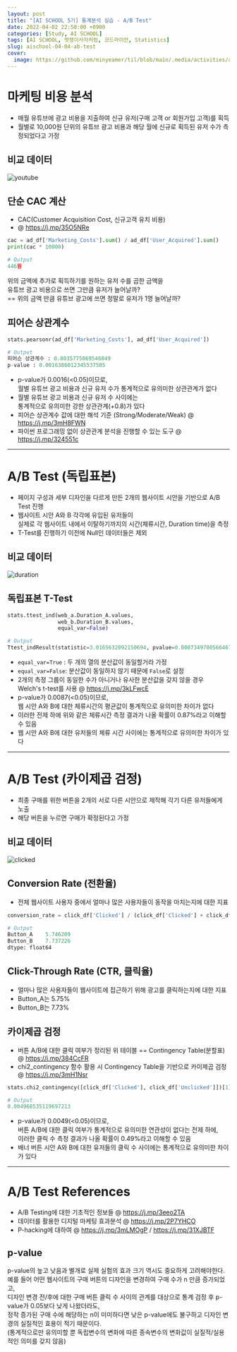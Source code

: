 ```yaml
---
layout: post
title: "[AI SCHOOL 5기] 통계분석 실습 - A/B Test"
date: 2022-04-02 22:50:00 +0900
categories: [Study, AI SCHOOL]
tags: [AI SCHOOL, 멋쟁이사자처럼, 코드라이언, Statistics]
slug: aischool-04-04-ab-test
cover:
  image: https://github.com/minyeamer/til/blob/main/.media/activities/ai-school/cover.png?raw=true
---
```


# 마케팅 비용 분석
- 매월 유튜브에 광고 비용을 지출하여 신규 유저(구매 고객 or 회원가입 고객)를 획득
- 월별로 10,000원 단위의 유튜브 광고 비용과 해당 월에 신규로 획득된 유저 수가 측정되었다고 가정

## 비교 데이터

![youtube](https://github.com/minyeamer/til/blob/main/.media/activities/ai-school/04-statistical-analysis/04-ab-test/youtube.png?raw=true)

## 단순 CAC 계산
- CAC(Customer Acquisition Cost, 신규고객 유치 비용)
- @ https://j.mp/35O5NRe

```python
cac = ad_df['Marketing_Costs'].sum() / ad_df['User_Acquired'].sum()
print(cac * 10000)

# Output
446원
```

위의 금액에 추가로 획득하기를 원하는 유저 수를 곱한 금액을   
유튜브 광고 비용으로 쓰면 그만큼 유저가 늘어날까?   
== 위의 금액 만큼 유튜브 광고에 쓰면 정말로 유저가 1명 늘어날까?

## 피어슨 상관계수

```python
stats.pearsonr(ad_df['Marketing_Costs'], ad_df['User_Acquired'])

# Output
피어슨 상관계수 : 0.8035775069546849
p-value : 0.0016386012345537505
```

- p-value가 0.0016(<0.05)이므로,   
  월별 유튜브 광고 비용과 신규 유저 수가 통계적으로 유의미한 상관관계가 없다
- 월별 유튜브 광고 비용과 신규 유저 수 사이에는   
  통계적으로 유의미한 강한 상관관계(+0.8)가 있다
- 피어슨 상관계수 값에 대한 해석 기준 (Strong/Moderate/Weak) @ https://j.mp/3mH8FWN
- 파이썬 프로그래밍 없이 상관관계 분석을 진행할 수 있는 도구 @ https://j.mp/324551c

---

# A/B Test (독립표본)
- 페이지 구성과 세부 디자인을 다르게 만든 2개의 웹사이트 시안을 기반으로 A/B Test 진행
- 웹사이트 시안 A와 B 각각에 유입된 유저들이   
  실제로 각 웹사이트 내에서 이탈하기까지의 시간(체류시간, Duration time)을 측정
- T-Test를 진행하기 이전에 Null인 데이터들은 제외

## 비교 데이터

![duration](https://github.com/minyeamer/til/blob/main/.media/activities/ai-school/04-statistical-analysis/04-ab-test/duration.png?raw=true)

## 독립표본 T-Test

```python
stats.ttest_ind(web_a.Duration_A.values, 
                web_b.Duration_B.values, 
                equal_var=False)

# Output
Ttest_indResult(statistic=3.0165632092150694, pvalue=0.008734970056646718)
```

- `equal_var=True` : 두 개의 열의 분산값이 동일할거라 가정
- `equal_var=False`: 분산값이 동일하지 않기 때문에 `False`로 설정
- 2개의 측정 그룹이 동일한 수가 아니거나 유사한 분산값을 갖지 않을 경우   
  Welch's t-test를 사용 @ https://j.mp/3kLFwcE
- p-value가 0.0087(<0.05)이므로,   
  웹 시안 A와 B에 대한 체류시간의 평균값이 통계적으로 유의미한 차이가 없다
- 이러한 전제 하에 위와 같은 체류시간 측정 결과가 나올 확률이 0.87%라고 이해할 수 있음
- 웹 시안 A와 B에 대한 유저들의 체류 시간 사이에는 통계적으로 유의미한 차이가 있다

---

# A/B Test (카이제곱 검정)
- 최종 구매를 위한 버튼을 2개의 서로 다른 시안으로 제작해 각기 다른 유저들에게 노출
- 해당 버튼을 누르면 구매가 확정된다고 가정

## 비교 데이터

![clicked](https://github.com/minyeamer/til/blob/main/.media/activities/ai-school/04-statistical-analysis/04-ab-test/clicked.png?raw=true)

## Conversion Rate (전환율)
- 전체 웹사이트 사용자 중에서 얼마나 많은 사용자들이 동작을 마치는지에 대한 지표

```python
conversion_rate = click_df['Clicked'] / (click_df['Clicked'] + click_df['Unclicked']) * 100

# Output
Button_A    5.746209
Button_B    7.737226
dtype: float64
```

## Click-Through Rate (CTR, 클릭율)
- 얼마나 많은 사용자들이 웹사이트에 접근하기 위해 광고를 클릭하는지에 대한 지표
- Button_A는 5.75%
- Button_B는 7.73%

## 카이제곱 검정
- 버튼 A/B에 대한 클릭 여부가 정리된 위 테이블 == Contingency Table(분할표)   
  @ https://j.mp/384CcFR
- chi2_contingency 함수 활용 시 Contingency Table을 기반으로 카이제곱 검정   
  @ https://j.mp/3mH1Nsr

```python
stats.chi2_contingency([click_df['Clicked'], click_df['Unclicked']])[1]

# Output
0.004968535119697213
```

- p-value가 0.0049(<0.05)이므로,   
  버튼 A/B에 대한 클릭 여부가 통계적으로 유의미한 연관성이 없다는 전제 하에,   
  이러한 클릭 수 측정 결과가 나올 확률이 0.49%라고 이해할 수 있음
- 배너 버튼 시안 A와 B에 대한 유저들의 클릭 수 사이에는 통계적으로 유의미한 차이가 있다

---

# A/B Test References
- A/B Testing에 대한 기초적인 정보들 @ https://j.mp/3eeo2TA
- 데이터를 활용한 디지털 마케팅 효과분석 @ https://j.mp/2P7YHCO
- P-hacking에 대하여 @ https://j.mp/3mLMOgP / https://j.mp/31XJBTF

## p-value
p-value의 높고 낮음과 별개로 실제 실험의 효과 크기 역시도 중요하게 고려해야한다.   
예를 들어 어떤 웹사이트의 구매 버튼의 디자인을 변경하여 구매 수가 n 만큼 증가되었고,   
디자인 변경 전/후에 대한 구매 버튼 클릭 수 사이의 관계를 대상으로 통계 검정 후 p-value가 0.05보다 낮게 나왔더라도,   
정작 증가된 구매 수에 해당하는 n이 미미하다면 낮은 p-value에도 불구하고 디자인 변경의 실질적인 효용이 적기 때문이다.   
(통계적으로만 유의미할 뿐 독립변수의 변화에 따른 종속변수의 변화값이 실질적/실용적인 의미를 갖지 않음)
